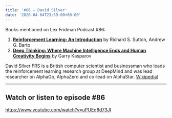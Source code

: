 ```yaml
---
title: '#86 – David Silver'
date: '2020-04-04T23:59:00+00:00'
---
```


Books mentioned on Lex Fridman Podcast #86:

1. <b><a href="https://amzn.to/3TZAj1v" target="_blank" rel="sponsored noopener noreferrer">Reinforcement Learning: An Introduction</a></b> by Richard S. Sutton, Andrew G. Barto
2. <b><a href="https://amzn.to/3AD05BS" target="_blank" rel="sponsored noopener noreferrer">Deep Thinking: Where Machine Intelligence Ends and Human Creativity Begins</a></b> by Garry Kasparov

<!--more-->

David Silver FRS is a British computer scientist and businessman who leads the reinforcement learning research group at DeepMind and was lead researcher on AlphaGo, AlphaZero and co-lead on AlphaStar. <a href="https://en.wikipedia.org/wiki/David_Silver_(computer_scientist" target="_blank">Wikipedia</a>)

- - - - - -

## Watch or listen to episode #86

<https://www.youtube.com/watch?v=uPUEq8d73JI>